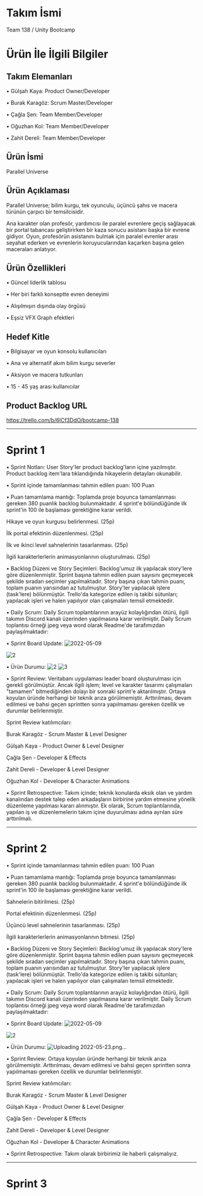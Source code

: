 # Takım İsmi

  Team 138 / Unity Bootcamp </br>

# Ürün İle İlgili Bilgiler
  

## Takım Elemanları

 •	Gülşah Kaya: Product Owner/Developer

 •	Burak Karagöz: Scrum Master/Developer

 •	Çağla Şen: Team Member/Developer

 •	Oğuzhan Kol: Team Member/Developer

 •	Zahit Dereli: Team Member/Developer


## Ürün İsmi

 Parallel Universe


## Ürün Açıklaması

  Parallel Universe; bilim kurgu, tek oyunculu, üçüncü şahıs ve macera türünün çarpıcı bir temsilcisidir. 
 
  Ana karakter olan profesör, yardımcısı ile paralel evrenlere geçiş sağlayacak bir portal tabancası geliştirirken bir kaza sonucu asistanı başka bir evrene gidiyor. 
  Oyun, profesörün asistanını bulmak için paralel evrenler arası seyahat ederken ve evrenlerin koruyucularından kaçarken başına gelen maceraları anlatıyor.
 
## Ürün Özellikleri

 •	Güncel liderlik tablosu

 •	Her biri farklı konseptte evren deneyimi

 •	Alışılmışın dışında olay örgüsü

 •	Eşsiz VFX Graph efektleri


## Hedef Kitle

 •	Bilgisayar ve oyun konsolu kullanıcıları

 •	Ana ve alternatif akım bilim kurgu severler

 •	Aksiyon ve macera tutkunları

 •	15 - 45 yaş arası kullanıcılar


## Product Backlog URL

 https://trello.com/b/6lCf3DdO/bootcamp-138


________________________________________
# Sprint 1

•	Sprint Notları: User Story'ler product backlog'ların içine yazılmıştır. Product backlog item'lara tıklandığında hikayelerin detayları okunabilir.

•	Sprint içinde tamamlanması tahmin edilen puan: 100 Puan

•	Puan tamamlama mantığı: Toplamda proje boyunca tamamlanması gereken 380 puanlık backlog bulunmaktadır. 4 sprint'e bölündüğünde ilk sprint'in 100 ile başlaması gerektiğine karar verildi.

Hikaye ve oyun kurgusu belirlenmesi. (25p)

İlk portal efektinin düzenlenmesi. (25p)

İlk ve ikinci level sahnelerinin tasarlanması. (25p)

İlgili karakterlerlerin animasyonlarının oluşturulması. (25p)

•	Backlog Düzeni ve Story Seçimleri: Backlog'umuz ilk yapılacak story'lere göre düzenlenmiştir. Sprint başına tahmin edilen puan sayısını geçmeyecek şekilde sıradan seçimler yapılmaktadır. Story başına çıkan tahmin puanı, toplam puanın yarısından az tutulmuştur.
Story'ler yapılacak işlere (task'lere) bölünmüştür. Trello'da kategorize edilen iş takibi sütunları; yapılacak işleri ve halen yapılıyor olan çalışmaları temsil etmektedir.

•	Daily Scrum: Daily Scrum toplantılarının arayüz kolaylığından ötürü, ilgili takımın Discord kanalı üzerinden yapılmasına karar verilmiştir. Daily Scrum toplantısı örneği jpeg veya word olarak Readme'de tarafımızdan paylaşılmaktadır: 

•	Sprint Board Update:
![2022-05-09](https://user-images.githubusercontent.com/100169931/167438089-dd8165e3-69a6-4c0d-a9f2-2f8555025097.png)


![2](https://user-images.githubusercontent.com/100169931/167312715-c4a8b59c-f3bb-4079-b9c4-42107cc54bc9.png)


•	Ürün Durumu: ![2](https://user-images.githubusercontent.com/100169931/167439080-a22abbdc-fcfc-471c-a1eb-73e080fbabe7.png)
![3](https://user-images.githubusercontent.com/100169931/167439310-59e9bb68-f219-4109-9cdd-6501a576d4c2.png)


•	Sprint Review: Veritabanı uygulaması leader board oluşturulması için gerekli görülmüştür. Ancak ilgili işlem; level ve karakter tasarımı çalışmaları "tamamen" bitmediğinden dolayı bir sonraki sprint'e aktarılmıştır. Ortaya koyulan üründe herhangi bir teknik arıza görülmemiştir. Arttırılması, devam edilmesi ve bahsi geçen sprintten sonra yapılmaması gereken özellik ve durumlar belirlenmiştir.

Sprint Review katılımcıları: 

Burak Karagöz  - Scrum Master & Level Designer 

Gülşah Kaya - Product Owner & Level Designer

Çağla Şen - Developer & Effects

Zahit Dereli - Developer & Level Designer 

Oğuzhan Kol - Developer & Character Animations

•	Sprint Retrospective:
	Takım içinde; teknik konularda eksik olan ve yardım kanalından destek talep eden arkadaşların birbirine yardım etmesine yönelik düzenleme yapılması kararı alınmıştır.
	Ek olarak, Scrum toplantılarında, yapılan iş ve düzenlemelerin takım içine duyurulması adına ayrılan süre arttırılmalı.

________________________________________
# Sprint 2

•	Sprint içinde tamamlanması tahmin edilen puan: 100 Puan

•	Puan tamamlama mantığı: Toplamda proje boyunca tamamlanması gereken 380 puanlık backlog bulunmaktadır. 4 sprint'e bölündüğünde ilk sprint'in 100 ile başlaması gerektiğine karar verildi.

Sahnelerin bitirilmesi. (25p)

Portal efektinin düzenlenmesi. (25p)

Üçüncü level sahnelerinin tasarlanması. (25p)

İlgili karakterlerlerin animasyonlarının bitmesi. (25p)

•	Backlog Düzeni ve Story Seçimleri: Backlog'umuz ilk yapılacak story'lere göre düzenlenmiştir. Sprint başına tahmin edilen puan sayısını geçmeyecek şekilde sıradan seçimler yapılmaktadır. Story başına çıkan tahmin puanı, toplam puanın yarısından az tutulmuştur.
Story'ler yapılacak işlere (task'lere) bölünmüştür. Trello'da kategorize edilen iş takibi sütunları; yapılacak işleri ve halen yapılıyor olan çalışmaları temsil etmektedir.

•	Daily Scrum: Daily Scrum toplantılarının arayüz kolaylığından ötürü, ilgili takımın Discord kanalı üzerinden yapılmasına karar verilmiştir. Daily Scrum toplantısı örneği jpeg veya word olarak Readme'de tarafımızdan paylaşılmaktadır: 

•	Sprint Board Update:
![2022-05-09](https://user-images.githubusercontent.com/100169931/167438089-dd8165e3-69a6-4c0d-a9f2-2f8555025097.png)


![2](https://user-images.githubusercontent.com/100169931/167312715-c4a8b59c-f3bb-4079-b9c4-42107cc54bc9.png)


•	Ürün Durumu: ![Uploading 2022-05-23.png…]()



•	Sprint Review: Ortaya koyulan üründe herhangi bir teknik arıza görülmemiştir. Arttırılması, devam edilmesi ve bahsi geçen sprintten sonra yapılmaması gereken özellik ve durumlar belirlenmiştir.

Sprint Review katılımcıları: 

Burak Karagöz  - Scrum Master & Level Designer 

Gülşah Kaya - Product Owner & Level Designer

Çağla Şen - Developer & Effects

Zahit Dereli - Developer & Level Designer 

Oğuzhan Kol - Developer & Character Animations

•	Sprint Retrospective:
	Takım olarak birbirimiz ile haberli çalışmalıyız.

________________________________________
# Sprint 3


